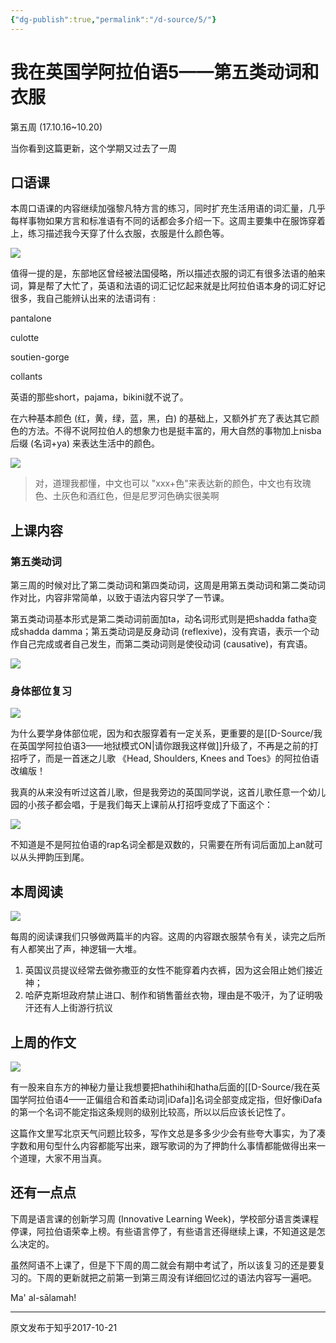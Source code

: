 ```yaml
---
{"dg-publish":true,"permalink":"/d-source/5/"}
---
```


# 我在英国学阿拉伯语5——第五类动词和衣服

第五周 (17.10.16~10.20)

当你看到这篇更新，这个学期又过去了一周

## 口语课

本周口语课的内容继续加强黎凡特方言的练习，同时扩充生活用语的词汇量，几乎每样事物如果方言和标准语有不同的话都会多介绍一下。这周主要集中在服饰穿着上，练习描述我今天穿了什么衣服，衣服是什么颜色等。

![](https://pic3.zhimg.com/80/v2-c6b116d19b14a0c3f676303cecfd135a_720w.webp)

  

值得一提的是，东部地区曾经被法国侵略，所以描述衣服的词汇有很多法语的舶来词，算是帮了大忙了，英语和法语的词汇记忆起来就是比阿拉伯语本身的词汇好记很多，我自己能辨认出来的法语词有 :

pantalone

culotte

soutien-gorge

collants

  

英语的那些short，pajama，bikini就不说了。

  

在六种基本颜色 (红，黄，绿，蓝，黑，白) 的基础上，又额外扩充了表达其它颜色的方法。不得不说阿拉伯人的想象力也是挺丰富的，用大自然的事物加上nisba后缀 (名词+ya) 来表达生活中的颜色。

![](https://pic1.zhimg.com/80/v2-cec69054a14e96216060143e3590c164_720w.webp)

> 对，道理我都懂，中文也可以 "xxx+色"来表达新的颜色，中文也有玫瑰色、土灰色和酒红色，但是尼罗河色确实很美啊

  

## 上课内容

### 第五类动词

第三周的时候对比了第二类动词和第四类动词，这周是用第五类动词和第二类动词作对比，内容非常简单，以致于语法内容只学了一节课。

  

第五类动词基本形式是第二类动词前面加ta，动名词形式则是把shadda fatha变成shadda damma；第五类动词是反身动词 (reflexive)，没有宾语，表示一个动作自己完成或者自己发生，而第二类动词则是使役动词 (causative)，有宾语。

![](https://pic1.zhimg.com/80/v2-9e0d19dd84607ed1edc0f6a5104c8e14_720w.webp)

### 身体部位复习

![](https://pic1.zhimg.com/80/v2-6ce4f3f4bac25956b2124167f2332478_720w.webp)

为什么要学身体部位呢，因为和衣服穿着有一定关系，更重要的是[[D-Source/我在英国学阿拉伯语3——地狱模式ON\|请你跟我这样做]]升级了，不再是之前的打招呼了，而是一首迷之儿歌 《Head, Shoulders, Knees and Toes》的阿拉伯语改编版！

  

我真的从来没有听过这首儿歌，但是我旁边的英国同学说，这首儿歌任意一个幼儿园的小孩子都会唱，于是我们每天上课前从打招呼变成了下面这个：

![](https://pic3.zhimg.com/80/v2-f737cf6b5067aaac7403e9c9ff1cd8c6_720w.webp)

不知道是不是阿拉伯语的rap名词全都是双数的，只需要在所有词后面加上an就可以从头押韵压到尾。

  

## 本周阅读

![](https://pic3.zhimg.com/80/v2-9b6a6924262a6aef6d98b7a146a3238a_720w.webp)

每周的阅读课我们只够做两篇半的内容。这周的内容跟衣服禁令有关，读完之后所有人都笑出了声，神逻辑一大堆。

1. 英国议员提议经常去做弥撒亚的女性不能穿着内衣裤，因为这会阻止她们接近神；
2. 哈萨克斯坦政府禁止进口、制作和销售蕾丝衣物，理由是不吸汗，为了证明吸汗还有人上街游行抗议

  

## 上周的作文

![](https://pic2.zhimg.com/80/v2-74571be07680ec13f572364f56bfdd29_720w.webp)

有一股来自东方的神秘力量让我想要把hathihi和hatha后面的[[D-Source/我在英国学阿拉伯语4——正偏组合和首柔动词\|iDafa]]名词全部变成定指，但好像iDafa的第一个名词不能定指这条规则的级别比较高，所以以后应该长记性了。

  

这篇作文里写北京天气问题比较多，写作文总是多多少少会有些夸大事实，为了凑字数和用句型什么内容都能写出来，跟写歌词的为了押韵什么事情都能做得出来一个道理，大家不用当真。

  

## 还有一点点

下周是语言课的创新学习周 (Innovative Learning Week)，学校部分语言类课程停课，阿拉伯语荣幸上榜。有些语言停了，有些语言还得继续上课，不知道这是怎么决定的。

  

虽然阿语不上课了，但是下下周的周二就会有期中考试了，所以该复习的还是要复习的。下周的更新就把之前第一到第三周没有详细回忆过的语法内容写一遍吧。

  

Ma' al-sālamah!

---
原文发布于知乎2017-10-21